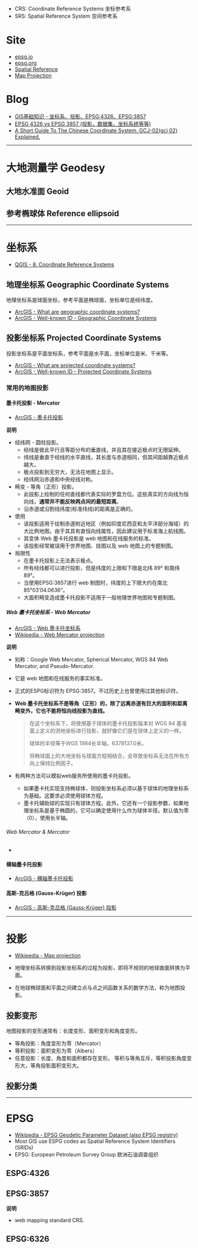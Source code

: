 - CRS: Coordinate Reference Systems 坐标参考系
- SRS: Spatial Reference System 空间参考系

# Site

- [epsg.io](https://epsg.io)
- [epsg.org](https://epsg.org)
- [Spatial Reference](https://spatialreference.org/)
- [Map Projection](http://www.geo.hunter.cuny.edu/mp/index.html)


# Blog

- [GIS基础知识 - 坐标系、投影、EPSG:4326、EPSG:3857](https://e7868a.com/gis-coordinate-project)
- [EPSG 4326 vs EPSG 3857 (投影，数据集，坐标系统等等)](https://github.com/penouc/blog/issues/1)
- [A Short Guide To The Chinese Coordinate System. GCJ-02(gcj 02) Explained.](https://abstractkitchen.com/blog/a-short-guide-to-chinese-coordinate-system/)


---

# 大地测量学 Geodesy

## 大地水准面 Geoid



## 参考椭球体 Reference ellipsoid



---

# 坐标系

- [QGIS - 8. Coordinate Reference Systems](https://docs.qgis.org/3.22/en/docs/gentle_gis_introduction/coordinate_reference_systems.html#coordinate-reference-systems)

## 地理坐标系 Geographic Coordinate Systems

地理坐标系是球面坐标，参考平面是椭球面，坐标单位是经纬度。

- [ArcGIS - What are geographic coordinate systems?](https://desktop.arcgis.com/en/arcmap/latest/map/projections/about-geographic-coordinate-systems.htm)
- [ArcGIS - Well-known ID - Geographic Coordinate Systems](https://developers.arcgis.com/javascript/3/jshelp/gcs.htm)


## 投影坐标系 Projected Coordinate Systems

投影坐标系是平面坐标系，参考平面是水平面，坐标单位是米、千米等。

- [ArcGIS - What are projected coordinate systems?](https://desktop.arcgis.com/en/arcmap/latest/map/projections/about-projected-coordinate-systems.htm)
- [ArcGIS - Well-known ID - Projected Coordinate Systems](https://developers.arcgis.com/javascript/3/jshelp/pcs.htm)

### 常用的地图投影

#### 墨卡托投影 - Mercator

- [ArcGIS - 墨卡托投影](https://desktop.arcgis.com/zh-cn/arcmap/latest/map/projections/mercator.htm)

**说明**
- 经纬网 - 圆柱投影。
	- 经线是彼此平行且等距分布的垂直线，并且其在接近极点时无限延伸。
	- 纬线是垂直于经线的水平直线，其长度与赤道相同，但其间距越靠近极点越大。
	- 极点投影到无穷大，无法在地图上显示。
	- 经纬网沿赤道和中央经线对称。
- 畸变 - 等角（正形）投影。
	- 此投影上绘制的任何直线都代表实际的罗盘方位。这些真实的方向线为恒向线，**通常并不能反映两点间的最短距离**。
	- 沿赤道或沿割线纬度(标准纬线)的距离是正确的。
- 使用
	- 该投影适用于绘制赤道附近地区（例如印度尼西亚和太平洋部分海域）的大比例地图。由于其具有直恒向线属性，因此建议用于标准海上航线图。
	- 其变体 Web 墨卡托投影是 web 地图和在线服务的标准。
	- 该投影经常被误用于世界地图、挂图以及 web 地图上的专题制图。
- 局限性
	- 在墨卡托投影上无法表示极点。
	- 所有经线都可以进行投影，但是纬度的上限和下限是北纬 89° 和南纬 89°。
	- 当使用EPSG:3857进行 web 制图时，纬度的上下限大约在南北85°03′04.0636”。
	- 大面积畸变造成墨卡托投影不适用于一般地理世界地图和专题制图。


##### Web 墨卡托坐标系 - Web Mercator

- [ArcGIS - Web 墨卡托坐标系](https://desktop.arcgis.com/zh-cn/arcmap/latest/map/projections/mercator.htm#ESRI_SECTION1_AB3E85B510ED40698AB95BB94CB87374)
- [Wikipedia - Web Mercator projection](https://en.wikipedia.org/wiki/Web_Mercator_projection)

**说明**
- 别称：Google Web Mercator, Spherical Mercator, WGS 84 Web Mercator, and Pseudo-Mercator.

- 它是 web 地图和在线服务的事实标准。

- 正式的ESPG标识符为 EPSG:3857。不过历史上也曾使用过其他标识符。

- __Web 墨卡托坐标系不是等角（正形）的，除了远离赤道有巨大的面积和距离畸变外，它也不能将恒向线投影为直线。__
	> 在这个坐标系下，将使用基于球体的墨卡托投影版本对 WGS 84 基准面上定义的测地坐标进行投影，就好像它们是在球体上定义的一样。  
	> 
	> 球体的半径等于WGS 1984长半轴，6378137.0米。  
	> 
	> 将椭球面上的大地坐标与球面方程相结合，会导致坐标系无法在所有方向上保持比例因子。

- 有两种方法可以模拟web服务所使用的墨卡托投影。
	- 如果墨卡托实现支持椭球体，则投影坐标系必须以基于球体的地理坐标系为基础。这要求必须使用球体方程。
	- 墨卡托辅助球的实现只有球体方程。此外，它还有一个投影参数，如果地理坐标系是基于椭圆的，它可以确定使用什么作为球体半径。默认值为零（0），使用长半轴。


###### Web Mercator & Mercator
- 

#### 横轴墨卡托投影

- [ArcGIS - 横轴墨卡托投影](https://desktop.arcgis.com/zh-cn/arcmap/latest/map/projections/transverse-mercator.htm)


#### 高斯-克吕格 (Gauss-Krüger) 投影

- [ArcGIS - 高斯-克吕格 (Gauss-Krüger) 投影](https://desktop.arcgis.com/zh-cn/arcmap/latest/map/projections/gauss-kruger.htm)


---

# 投影

- [Wikipedia - Map projection](https://en.wikipedia.org/wiki/Map_projection)

- 地理坐标系转换到投影坐标系的过程为投影，即将不规则的地球曲面转换为平面。
- 在地球椭球面和平面之间建立点与点之间函数关系的数学方法，称为地图投影。

## 投影变形

地图投影的变形通常有：长度变形、面积变形和角度变形。
- 等角投影：角度变形为零（Mercator）
- 等积投影：面积变形为零（Albers）
- 任意投影：长度、角度和面积都存在变形。
等积与等角互斥，等积投影角度变形大，等角投影面积变形大。


## 投影分类


---

# EPSG
- [Wikipedia - EPSG Geodetic Parameter Dataset (also EPSG registry)](https://en.wikipedia.org/wiki/EPSG_Geodetic_Parameter_Dataset)
- Most GIS use ESPG codes as Spatial Reference System Identifiers (SRIDs)
- EPSG: European Petroleum Survey Group 欧洲石油调查组织

## ESPG:4326


## EPSG:3857

**说明**
- web mapping standard CRS.

## EPSG:6326
